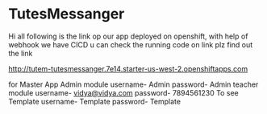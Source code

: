 # TutesMessanger

Hi all following is the link op our app deployed on openshift, with help of webhook we have CICD
u can check the running code on link plz find out the link 

http://tutem-tutesmessanger.7e14.starter-us-west-2.openshiftapps.com

for Master App Admin module     username- Admin
                                password- Admin
           teacher module       username- vidya@vidya.com
                                password- 7894561230
           To see Template      username- Template
                                password- Template
